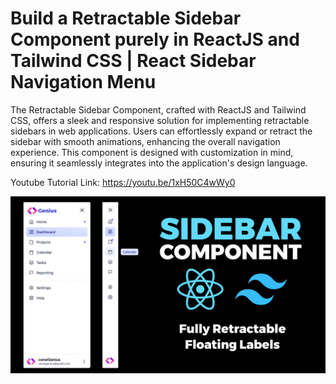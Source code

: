 # Build a Retractable Sidebar Component purely in ReactJS and Tailwind CSS | React Sidebar Navigation Menu

The Retractable Sidebar Component, crafted with ReactJS and Tailwind CSS, offers a sleek and responsive solution for implementing retractable sidebars in web applications. Users can effortlessly expand or retract the sidebar with smooth animations, enhancing the overall navigation experience. This component is designed with customization in mind, ensuring it seamlessly integrates into the application's design language.

Youtube Tutorial Link: https://youtu.be/1xH50C4wWy0

![Sidebar Component](public/SidebarComponent.png)
